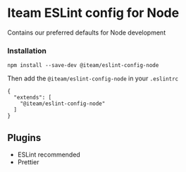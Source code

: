 # Iteam ESLint config for Node

Contains our preferred defaults for Node development

### Installation

```
npm install --save-dev @iteam/eslint-config-node
```

Then add the `@iteam/eslint-config-node` in your `.eslintrc`

```
{
  "extends": [
    "@iteam/eslint-config-node"
  ]
}
```

## Plugins

- ESLint recommended
- Prettier
